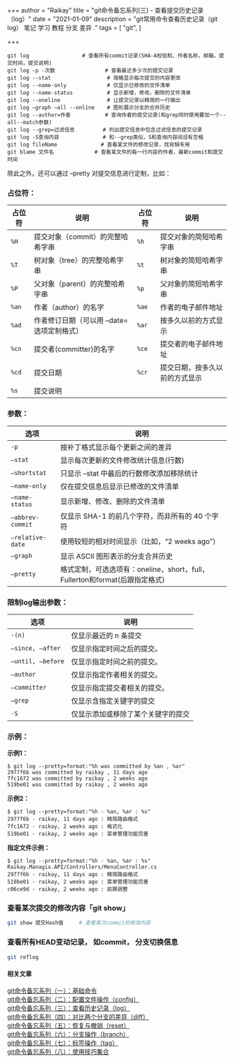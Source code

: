 +++
author = "Raikay"
title = "git命令备忘系列(三) - 查看提交历史记录（log）"
date = "2021-01-09"
description = "git常用命令查看历史记录（git log） 笔记 学习 教程 分支 差异 ."
tags = [
    "git",
]

+++


```
git log                 # 查看所有commit记录(SHA-A校验和，作者名称，邮箱，提交时间，提交说明)
git log -p -次数                # 查看最近多少次的提交记录
git log --stat                  # 简略显示每次提交的内容更改
git log --name-only             # 仅显示已修改的文件清单
git log --name-status           # 显示新增，修改，删除的文件清单
git log --oneline               # 让提交记录以精简的一行输出
git log –graph –all --online    # 图形展示分支的合并历史
git log --author=作者           # 查询作者的提交记录(和grep同时使用要加一个--all--match参数)
git log --grep=过滤信息         # 列出提交信息中包含过滤信息的提交记录
git log -S查询内容              # 和--grep类似，S和查询内容间没有空格
git log fileName              # 查看某文件的修改记录，找背锅专用
git blame 文件名             # 查看某文件的每一行内容的作者，最新commit和提交时间
```
除此之外，还可以通过 –pretty 对提交信息进行定制，比如：


### 占位符：

| 占位符    | 说明                                       | 占位符    | 说明                           |
| --------- | ------------------------------------------ | --------- | ------------------------------ |
| `%H`  | 提交对象（commit）的完整哈希字串           | `%h`  | 提交对象的简短哈希字串         |
| `%T`  | 树对象（tree）的完整哈希字串               | `%t`  | 树对象的简短哈希字串           |
| `%P`  | 父对象（parent）的完整哈希字串             | `%p`  | 父对象的简短哈希字串           |
| `%an` | 作者（author）的名字                       | `%ae` | 作者的电子邮件地址             |
| `%ad` | 作者修订日期（可以用 –date= 选项定制格式） | `%ar` | 按多久以前的方式显示           |
| `%cn` | 提交者(committer)的名字                    | `%ce` | 提交者的电子邮件地址           |
| `%cd` | 提交日期                                   | `%cr` | 提交日期，按多久以前的方式显示 |
| `%s`  | 提交说明                                   |           |                                |

### 参数：



| 选项                 | 说明                                                         |
| -------------------- | ------------------------------------------------------------ |
| `-p`             | 按补丁格式显示每个更新之间的差异                             |
| `–stat`          | 显示每次更新的文件修改统计信息(行数)                         |
| `–shortstat`     | 只显示 –stat 中最后的行数修改添加移除统计                    |
| `–name-only`     | 仅在提交信息后显示已修改的文件清单                           |
| `–name-status`   | 显示新增、修改、删除的文件清单                               |
| `–abbrev-commit` | 仅显示 SHA-1 的前几个字符，而非所有的 40 个字符              |
| `–relative-date` | 使用较短的相对时间显示（比如，“2 weeks ago”）                |
| `–graph`         | 显示 ASCII 图形表示的分支合并历史                            |
| `–pretty`        | 格式定制，可选选项有：oneline，short，full，Fullerton和format(后跟指定格式) |

### 限制log输出参数：

| 选项                  | 说明                               |
| --------------------- | ---------------------------------- |
| `-(n)`            | 仅显示最近的 n 条提交              |
| `–since, –after`  | 仅显示指定时间之后的提交。         |
| `–until, –before` | 仅显示指定时间之前的提交。         |
| `–author`         | 仅显示指定作者相关的提交。         |
| `–committer`      | 仅显示指定提交者相关的提交。       |
| `–grep`           | 仅显示含指定关键字的提交           |
| `-S`              | 仅显示添加或移除了某个关键字的提交 |



### 示例：
**示例1：**

```
$ git log --pretty=format:"%h was committed by %an , %ar"
2977f6b was committed by raikay , 11 days ago
7fc1672 was committed by raikay , 2 weeks ago
519be01 was committed by raikay , 2 weeks ago
```

**示例2：**

```
$ git log --pretty=format:"%h - %an, %ar : %s"
2977f6b - raikay, 11 days ago : 精简路由格式
7fc1672 - raikay, 2 weeks ago : 格式化
519be01 - raikay, 2 weeks ago : 菜单管理功能完善
```

**指定文件示例：**

```
$ git log --pretty=format:"%h - %an, %ar : %s" Raikay.Managix.API/Controllers/MenuController.cs
2977f6b - raikay, 11 days ago : 精简路由格式
519be01 - raikay, 2 weeks ago : 菜单管理功能完善
c06ce9d - raikay, 2 weeks ago : 前期调整
```



### 查看某次提交的修改内容「git show」

```sh
git show 提交Hash值     # 查看某次commit的修改内容
```



### 查看所有HEAD变动记录， 如commit， 分支切换信息

```sh
git reflog
```

#### 相关文章
[git命令备忘系列（一）：基础命令](https://blog.raikay.com/post/2018/git-basic/)  
[git命令备忘系列（二）：配置文件操作（config）](https://blog.raikay.com/post/2018/git-config/)  
[git命令备忘系列（三）：查看历史记录（log）](https://blog.raikay.com/post/2018/git-log/)  
[git命令备忘系列（四）：对比两个分支的差异（diff）](https://blog.raikay.com/post/2018/git-diff/)  
[git命令备忘系列（五）：恢复与撤销（reset）](https://blog.raikay.com/post/2018/git-reset/)  
[git命令备忘系列（六）：分支操作（branch）](https://blog.raikay.com/post/2018/git-branch/)  
[git命令备忘系列（七）：标签操作（tag）](https://blog.raikay.com/post/2018/git-tag/)  
[git命令备忘系列（八）：使用技巧集合](https://blog.raikay.com/post/2018/git-other/)  